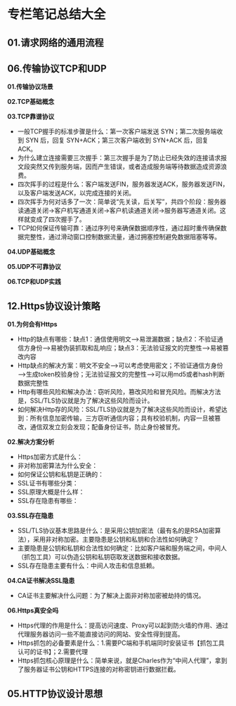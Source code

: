# 专栏笔记总结大全


## 01.请求网络的通用流程


## 06.传输协议TCP和UDP

**01.传输协议场景**


**02.TCP基础概念**


**03.TCP靠谱协议**

- 一般TCP握手的标准步骤是什么：第一次客户端发送 SYN；第二次服务端收到 SYN 后，回复 SYN+ACK；第三次客户端收到 SYN+ACK 后，回复 ACK。
- 为什么建立连接需要三次握手：第三次握手是为了防止已经失效的连接请求报文段突然又传到服务端，因而产生错误，或者造成服务端等待数据造成资源浪费。
- 四次挥手的过程是什么：客户端发送FIN，服务器发送ACK，服务器发送FIN，以及客户端发送ACK，以完成连接的关闭。
- 四次挥手为何对话多了一次：简单说“先关读，后关写”，共四个阶段：服务器读通道关闭->客户机写通道关闭->客户机读通道关闭->服务器写通道关闭。这样就变成了四次握手了。
- TCP如何保证传输可靠：通过序列号来确保数据顺序性，通过超时重传确保数据完整性，通过滑动窗口控制数据流量，通过拥塞控制避免数据阻塞等等。


**04.UDP基础概念**


**05.UDP不可靠协议**

**06.TCP和UDP实践**



## 12.Https协议设计策略

**01.为何会有Https**

- Http的缺点有哪些：缺点1：通信使用明文——>易泄漏数据；缺点2：不验证通信方身份——>易被伪装抓取和乱响应；缺点3：无法验证报文的完整性——>易被篡改内容
- Http缺点的解决方案：明文不安全——>可以考虑使用密文；不验证通信方身份——>生成token校验身份；无法验证报文的完整性——>可以用md5或者hash判断数据完整性
- Http有哪些风险和解决办法：窃听风险，篡改风险和冒充风险。而解决方法是，SSL/TLS协议就是为了解决这些风险而设计。
- 如何解决Http存的风险：SSL/TLS协议就是为了解决这些风险而设计，希望达到：所有信息加密传输，三方窃听通信内容；具有校验机制，内容一旦被篡改，通信双发立刻会发现；配备身份证书，防止身份被冒充。

**02.解决方案分析**

- Https加密方式是什么：
- 非对称加密算法为什么安全：
- 如何保证公钥和私钥是正确的：
- SSL证书有哪些分类：
- SSL原理大概是什么样：
- SSL存在隐患有哪些：


**03.SSL存在隐患**

- SSL/TLS协议基本思路是什么：是采用公钥加密法（最有名的是RSA加密算法），采用非对称加密。主要隐患是公钥和私钥和合法性如何确定？
- 主要隐患是公钥和私钥和合法性如何确定：比如客户端和服务端之间，中间人（抓包工具）可以伪造公钥和私钥窃取发送数据和接收数据。
- SSL存在隐患主要有什么：中间人攻击和信息抵赖。

**04.CA证书解决SSL隐患**

- CA证书主要解决什么问题：为了解决上面非对称加密被劫持的情况。

**06.Https真安全吗**

- Https代理的作用是什么：提高访问速度、Proxy可以起到防火墙的作用、通过代理服务器访问一些不能直接访问的网站、安全性得到提高。
- Https抓包的必备要素是什么：1.需要PC端和手机端同时安装证书【抓包工具认可的证书】；2.需要代理
- Https抓包核心原理是什么：简单来说，就是Charles作为“中间人代理”，拿到了服务器证书公钥和HTTPS连接的对称密钥进行数据拦截。


## 05.HTTP协议设计思想












